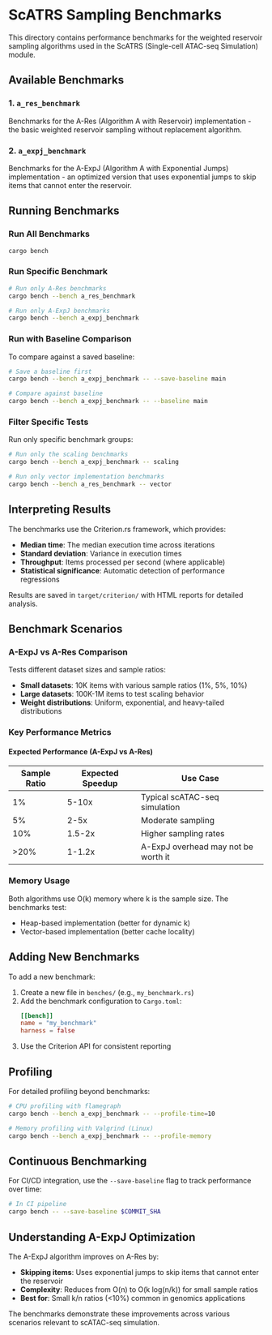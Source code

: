 # ScATRS Sampling Benchmarks

This directory contains performance benchmarks for the weighted reservoir sampling algorithms used in the ScATRS (Single-cell ATAC-seq Simulation) module.

## Available Benchmarks

### 1. `a_res_benchmark`
Benchmarks for the A-Res (Algorithm A with Reservoir) implementation - the basic weighted reservoir sampling without replacement algorithm.

### 2. `a_expj_benchmark`
Benchmarks for the A-ExpJ (Algorithm A with Exponential Jumps) implementation - an optimized version that uses exponential jumps to skip items that cannot enter the reservoir.

## Running Benchmarks

### Run All Benchmarks
```bash
cargo bench
```

### Run Specific Benchmark
```bash
# Run only A-Res benchmarks
cargo bench --bench a_res_benchmark

# Run only A-ExpJ benchmarks
cargo bench --bench a_expj_benchmark
```

### Run with Baseline Comparison
To compare against a saved baseline:
```bash
# Save a baseline first
cargo bench --bench a_expj_benchmark -- --save-baseline main

# Compare against baseline
cargo bench --bench a_expj_benchmark -- --baseline main
```

### Filter Specific Tests
Run only specific benchmark groups:
```bash
# Run only the scaling benchmarks
cargo bench --bench a_expj_benchmark -- scaling

# Run only vector implementation benchmarks
cargo bench --bench a_res_benchmark -- vector
```

## Interpreting Results

The benchmarks use the Criterion.rs framework, which provides:
- **Median time**: The median execution time across iterations
- **Standard deviation**: Variance in execution times
- **Throughput**: Items processed per second (where applicable)
- **Statistical significance**: Automatic detection of performance regressions

Results are saved in `target/criterion/` with HTML reports for detailed analysis.

## Benchmark Scenarios

### A-ExpJ vs A-Res Comparison
Tests different dataset sizes and sample ratios:
- **Small datasets**: 10K items with various sample ratios (1%, 5%, 10%)
- **Large datasets**: 100K-1M items to test scaling behavior
- **Weight distributions**: Uniform, exponential, and heavy-tailed distributions

### Key Performance Metrics

#### Expected Performance (A-ExpJ vs A-Res)
| Sample Ratio | Expected Speedup | Use Case |
|--------------|------------------|----------|
| 1% | 5-10x | Typical scATAC-seq simulation |
| 5% | 2-5x | Moderate sampling |
| 10% | 1.5-2x | Higher sampling rates |
| >20% | 1-1.2x | A-ExpJ overhead may not be worth it |

### Memory Usage
Both algorithms use O(k) memory where k is the sample size. The benchmarks test:
- Heap-based implementation (better for dynamic k)
- Vector-based implementation (better cache locality)

## Adding New Benchmarks

To add a new benchmark:
1. Create a new file in `benches/` (e.g., `my_benchmark.rs`)
2. Add the benchmark configuration to `Cargo.toml`:
   ```toml
   [[bench]]
   name = "my_benchmark"
   harness = false
   ```
3. Use the Criterion API for consistent reporting

## Profiling

For detailed profiling beyond benchmarks:
```bash
# CPU profiling with flamegraph
cargo bench --bench a_expj_benchmark -- --profile-time=10

# Memory profiling with Valgrind (Linux)
cargo bench --bench a_expj_benchmark -- --profile-memory
```

## Continuous Benchmarking

For CI/CD integration, use the `--save-baseline` flag to track performance over time:
```bash
# In CI pipeline
cargo bench -- --save-baseline $COMMIT_SHA
```

## Understanding A-ExpJ Optimization

The A-ExpJ algorithm improves on A-Res by:
- **Skipping items**: Uses exponential jumps to skip items that cannot enter the reservoir
- **Complexity**: Reduces from O(n) to O(k log(n/k)) for small sample ratios
- **Best for**: Small k/n ratios (<10%) common in genomics applications

The benchmarks demonstrate these improvements across various scenarios relevant to scATAC-seq simulation.